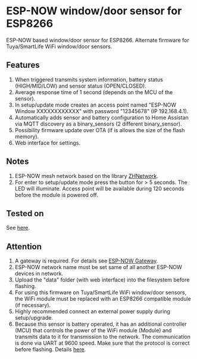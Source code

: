 # ESP-NOW window/door sensor for ESP8266

ESP-NOW based window/door sensor for ESP8266. Alternate firmware for Tuya/SmartLife WiFi window/door sensors.

## Features

1. When triggered transmits system information, battery status (HIGH/MID/LOW) and sensor status (OPEN/CLOSED).
2. Average response time of 1 second (depends on the MCU of the sensor).
3. In setup/update mode creates an access point named "ESP-NOW Window XXXXXXXXXXXX" with password "12345678" (IP 192.168.4.1).
4. Automatically adds sensor and battery configuration to Home Assistan via MQTT discovery as a binary_sensors (2 different binary_sensor).
5. Possibility firmware update over OTA (if is allows the size of the flash memory).
6. Web interface for settings.
  
## Notes

1. ESP-NOW mesh network based on the library [ZHNetwork](https://github.com/aZholtikov/ZHNetwork).
2. For enter to setup/update mode press the button for > 5 seconds. The LED will illuminate. Access point will be available during 120 seconds before the module is powered off.

## Tested on

See [here](https://github.com/aZholtikov/ESP-NOW-Window-Door-Sensor/tree/main/hardware).

## Attention

1. A gateway is required. For details see [ESP-NOW Gateway](https://github.com/aZholtikov/ESP-NOW-Gateway).
2. ESP-NOW network name must be set same of all another ESP-NOW devices in network.
3. Upload the "data" folder (with web interface) into the filesystem before flashing.
4. For using this firmware on Tuya/SmartLife WiFi window/door sensors, the WiFi module must be replaced with an ESP8266 compatible module (if necessary).
5. Highly recommended connect an external power supply during setup/upgrade.
6. Because this sensor is battery operated, it has an additional controller (MCU) that controls the power of the WiFi module (Module) and transmits data to it for transmission to the network. The communication is done via UART at 9600 speed. Make sure that the protocol is correct before flashing. Details [here](https://github.com/aZholtikov/ESP-NOW-Window-Door-Sensor/tree/main/doc).
